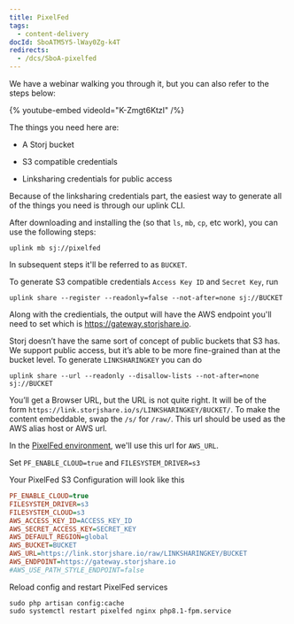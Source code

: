 ```yaml
---
title: PixelFed
tags:
  - content-delivery
docId: SboATM5Y5-lWay0Zg-k4T
redirects:
  - /dcs/SboA-pixelfed
---
```


We have a webinar walking you through it, but you can also refer to the steps below:

{% youtube-embed videoId="K-Zmgt6KtzI" /%}

The things you need here are:

- A Storj bucket

- S3 compatible credentials

- Linksharing credentials for public access

Because of the linksharing credentials part, the easiest way to generate all of the things you need is through our uplink CLI.

After downloading and installing the [](docId:hFL-goCWqrQMJPcTN82NB) (so that `ls`, `mb`, `cp`, etc work), you can use the following steps:

```shell
uplink mb sj://pixelfed
```

In subsequent steps it'll be referred to as `BUCKET`.

To generate S3 compatible credentials `Access Key ID` and `Secret Key`, run

```shell
uplink share --register --readonly=false --not-after=none sj://BUCKET
```

Along with the credientials, the output will have the AWS endpoint you'll need to set which is <https://gateway.storjshare.io>.

Storj doesn’t have the same sort of concept of public buckets that S3 has. We support public access, but it’s able to be more fine-grained than at the bucket level. To generate `LINKSHARINGKEY` you can do

```shell
uplink share --url --readonly --disallow-lists --not-after=none sj://BUCKET
```

You’ll get a Browser URL, but the URL is not quite right. It will be of the form `https://link.storjshare.io/s/LINKSHARINGKEY/BUCKET/`. To make the content embeddable, swap the `/s/` for `/raw/`. This url should be used as the AWS alias host or AWS url.

In the [PixelFed environment](https://docs.pixelfed.org/running-pixelfed/installation/#configure-environment-variables), we'll use this url for `AWS_URL`.

Set `PF_ENABLE_CLOUD=true` and `FILESYSTEM_DRIVER=s3`

Your PixelFed S3 Configuration will look like this

```ini
PF_ENABLE_CLOUD=true
FILESYSTEM_DRIVER=s3
FILESYSTEM_CLOUD=s3
AWS_ACCESS_KEY_ID=ACCESS_KEY_ID
AWS_SECRET_ACCESS_KEY=SECRET_KEY
AWS_DEFAULT_REGION=global
AWS_BUCKET=BUCKET
AWS_URL=https://link.storjshare.io/raw/LINKSHARINGKEY/BUCKET
AWS_ENDPOINT=https://gateway.storjshare.io
#AWS_USE_PATH_STYLE_ENDPOINT=false
```

Reload config and restart PixelFed services

```shell
sudo php artisan config:cache
sudo systemctl restart pixelfed nginx php8.1-fpm.service
```
